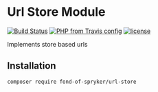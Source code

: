# Url Store Module
[![Build Status](https://travis-ci.org/fond-of/spryker-url-store.svg?branch=master)](https://travis-ci.org/fond-of/spryker-url-store)
[![PHP from Travis config](https://img.shields.io/travis/php-v/symfony/symfony.svg)](https://php.net/)
[![license](https://img.shields.io/github/license/mashape/apistatus.svg)](https://packagist.org/packages/fond-of-spryker/url-store)

Implements store based urls

## Installation

```
composer require fond-of-spryker/url-store
```